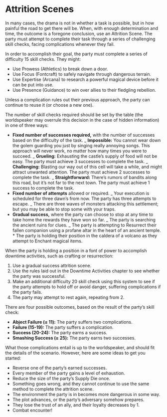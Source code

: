 # Attrition Scenes

In many cases, the drama is not in whether a task is possible, but in how painful the road to get there will be. When, with enough determination and time, the outcome is a foregone conclusion, use an Attrition Scene. The party must attempt to complete their task through a series of challenging skill checks, facing complications whenever they fail.

In order to accomplish their goal, the party must complete a series of difficulty 15 skill checks. They might:

- Use Prowess (Athletics) to break down a door.
- Use Focus (Fontcraft) to safely navigate through dangerous terrain.
- Use Expertise (Arcana) to research a powerful magical device before it can be put into use.
- Use Presence (Guidance) to win over allies to their fledgling rebellion.

Unless a complication rules out their previous approach, the party can continue to reuse it (or choose a new one).

The number of skill checks required should be set by the table (the worldspeaker may overrule this decision in the case of hidden information) in one of three ways:

- **Fixed number of successes required,** with the number of successes based on the difficulty of the task.
  _ **Impossible:** You cannot wear down the golem guarding you just by singing really annoying songs. This approach will never work, no matter how many times you were to succeed.
  _ **Grueling:** Exhausting the castle’s supply of food will not be easy. The party must achieve 3 successes to complete the task.
  _ **Challenging:** Blasting our way out of this cell will take a while, and might attract unwanted attention. The party must achieve 2 successes to complete the task.
  _ **Straightforward:** There’s rumors of bandits along this road, but it’s not far to the next town. The party must achieve 1 success to complete the task.
- **Fixed number of attempts** allowed or required.
  _ Your execution is scheduled for three dawn’s from now. The party has three attempts to escape.
  _ There are three waves of monsters attacking this settlement; but you may be able to stop some with your traps.
- **Gradual success,** where the party can choose to stop at any time to take home the rewards they have won so far.
  _ The party is searching the ancient ruins for clues.
  _ The party is attempting to Resurrect their fallen companion using a profane altar in the heart of an ancient temple. \* The party is holding their position in the caldera of a volcano as they attempt to Enchant magical items.

When the party is holding a position in a font of power to accomplish downtime activities, such as crafting or resurrection:

1. Use a gradual success attrition scene.
1. Use the rules laid out in the Downtime Activities chapter to see whether the party was successful.
1. Make an additional difficulty 20 skill check using this system to see if the party attempts to hold off or avoid danger, suffering complications if the party fails.
1. The party may attempt to rest again, repeating from 2.

There are four possible outcomes, based on the result of the party’s skill check:

- **Abject Failure (≤ 11):** The party suffers two complications.
- **Failure (15-19):** The party suffers a complication.
- **Success (20-24):** The party earns a success.
- **Smashing Success (≥ 25):** The party earns two successes.

What those complications entail is up to the worldspeaker, and should fit the details of the scenario. However, here are some ideas to get you started:

- Reverse one of the party’s earned successes.
- Every member of the party gains a level of exhaustion.
- Reduce the size of the party’s Supply Die once.
- Something goes wrong, and they cannot continue to use the same method to complete the attrition scene.
- The environment the party is in becomes more dangerous in some way.
- The plot advances, or the party’s adversary somehow prepares.
- They lose the trust of an ally, and their loyalty decreases by 1.
- Combat encounter!
